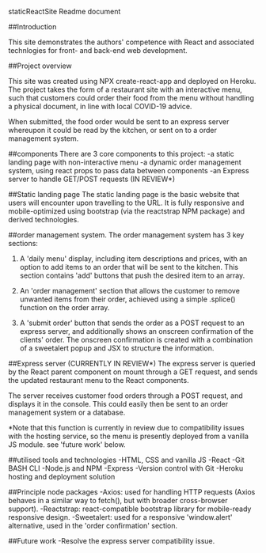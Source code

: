 staticReactSite Readme document

##Introduction

This site demonstrates the authors' competence with React and associated technlogies for front- and back-end web development.

##Project overview

This site was created using NPX create-react-app and deployed on Heroku. The project takes the form of a restaurant site with an interactive menu, such that
customers could order their food from the menu without handling a physical document, in line with local COVID-19 advice.

When submitted, the food order would be sent to an express server whereupon it could be read by the kitchen, or sent on to a order management system.

##components
There are 3 core components to this project:
-a static landing page with non-interactive menu
-a dynamic order management system, using react props to pass data between components
-an Express server to handle GET/POST requests (IN REVIEW*)

##Static landing page
The static landing page is the basic website that users will encounter upon travelling to the URL. It is fully responsive and mobile-optimized using bootstrap (via the reactstrap NPM package) and derived technologies.

##order management system.
The order management system has 3 key sections:

1. A 'daily menu' display, including item descriptions and prices, with an option to add items to an order that will be sent to the kitchen.
This section contains 'add' buttons that push the desired item to an array.

2. An 'order management' section that allows the customer to remove unwanted items from their order, achieved using a simple .splice() function on the order array.

3. A 'submit order' button that sends the order as a POST request to an express server, and additionally shows an onscreen confirmation of the clients' order.
The onscreen confirmation is created with a combination of a sweetalert popup and JSX to structure the information.

##Express server (CURRENTLY IN REVIEW*)
The express server is queried by the React parent component on mount through a GET request, and sends the updated restaurant menu to the React components.

The server receives customer food orders through a POST request, and displays it in the console. This could easily then be sent to an order management system or a 
database.

*Note that this function is currently in review due to compatibility issues with the hosting service, so the menu is presently deployed from a vanilla JS module.
see 'future work' below.

##utilised tools and technologies
-HTML, CSS and vanilla JS
-React
-Git BASH CLI
-Node.js and NPM
-Express
-Version control with Git
-Heroku hosting and deployment solution

##Principle node packages
-Axios: used for handling HTTP requests (Axios behaves in a similar way to fetch(), but with broader cross-browser support).
-Reactstrap: react-compatible bootstrap library for mobile-ready responsive design.
-Sweetalert: used for a responsive 'window.alert' alternative, used in the 'order confirmation' section.

##Future work
-Resolve the express server compatibility issue.
